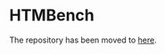 # HTMBench

The repository has been moved to [here](https://github.com/ScalableMachinesResearch/HTMBench).
